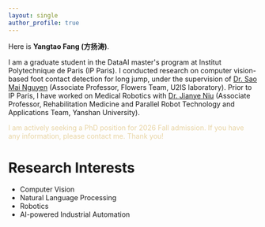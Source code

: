 ```yaml
---
layout: single
author_profile: true
---
```


Here is **Yangtao Fang (方扬涛)**. 

I am a graduate student in the DataAI master's program at Institut Polytechnique de Paris (IP Paris). 
I conducted research on computer vision-based foot contact detection for long jump, under the supervision of [Dr. Sao Mai Nguyen](http://nguyensmai.free.fr/Home.html) (Associate Professor, Flowers Team, U2IS laboratory). Prior to IP Paris, I have worked on Medical Robotics with [Dr. Jianye Niu](http://202.206.253.123/mdt/teachers_show.aspx?shid=505) (Associate Professor, Rehabilitation Medicine and Parallel Robot Technology and Applications Team, Yanshan University).

<span style="color: #E8D4A3;">I am actively seeking a PhD position for 2026 Fall admission. If you have any information, please contact me. Thank you!</span>

# Research Interests
- Computer Vision
- Natural Language Processing
- Robotics
- AI-powered Industrial Automation




 <div data-key="LinkedIn Full Profile" class="ft" id="ftonojlie">
 </div>
 <script src="https://wdg.fouita.com/widgets/0x23ac82.js"></script>
 
